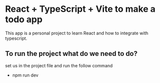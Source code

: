 # React + TypeScript + Vite to make a todo app

This app is a personal project to learn React and how to integrate with typescript.  

## To run the project what do we need to do? 

set us in the project file and run the follow command 
- npm run dev

